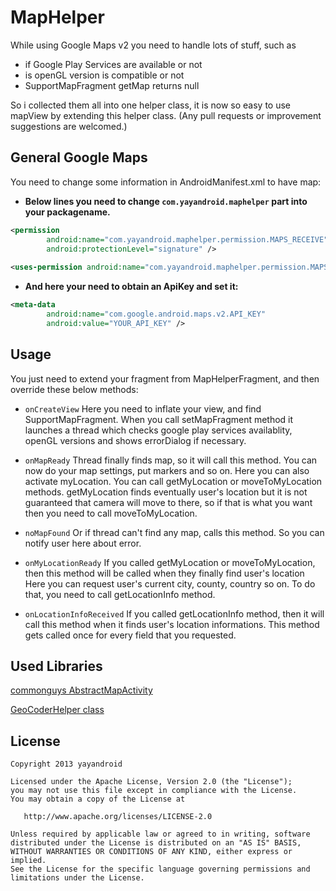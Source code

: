 MapHelper
=========

While using Google Maps v2 you need to handle lots of stuff, such as 
  * if Google Play Services are available or not
  * is openGL version is compatible or not
  * SupportMapFragment getMap returns null
  
So i collected them all into one helper class, it is now so easy to use mapView by extending this helper class.
(Any pull requests or improvement suggestions are welcomed.)

General Google Maps
-------------------

You need to change some information in AndroidManifest.xml to have map:

* **Below lines you need to change `com.yayandroid.maphelper` part into your packagename.**

```xml
<permission
        android:name="com.yayandroid.maphelper.permission.MAPS_RECEIVE"
        android:protectionLevel="signature" />
        
<uses-permission android:name="com.yayandroid.maphelper.permission.MAPS_RECEIVE" />
```

* **And here your need to obtain an ApiKey and set it:**

```xml
<meta-data
        android:name="com.google.android.maps.v2.API_KEY"
        android:value="YOUR_API_KEY" />
```

Usage
-----

You just need to extend your fragment from MapHelperFragment, and then override these below methods:

* `onCreateView`
Here you need to inflate your view, and find SupportMapFragment. When you call setMapFragment method it launches a thread which checks google play services availablity, openGL versions and shows errorDialog if necessary. 

* `onMapReady`
Thread finally finds map, so it will call this method. You can now do your map settings, put markers and so on.
Here you can also activate myLocation. You can call getMyLocation or moveToMyLocation methods. getMyLocation finds eventually user's location but it is not guaranteed that camera will move to there, so if that is what you want then you need to call moveToMyLocation.

* `noMapFound`
Or if thread can't find any map, calls this method. So you can notify user here about error.

* `onMyLocationReady`
If you called getMyLocation or moveToMyLocation, then this method will be called when they finally find user's location
Here you can request user's current city, county, country so on. To do that, you need to call getLocationInfo method.

* `onLocationInfoReceived`
If you called getLocationInfo method, then it will call this method when it finds user's location informations. This method gets called once for every field that you requested.


Used Libraries
--------------

[commonguys AbstractMapActivity][1]

[GeoCoderHelper class][2]


License
-----------

    Copyright 2013 yayandroid

    Licensed under the Apache License, Version 2.0 (the "License");
    you may not use this file except in compliance with the License.
    You may obtain a copy of the License at

       http://www.apache.org/licenses/LICENSE-2.0

    Unless required by applicable law or agreed to in writing, software
    distributed under the License is distributed on an "AS IS" BASIS,
    WITHOUT WARRANTIES OR CONDITIONS OF ANY KIND, either express or implied.
    See the License for the specific language governing permissions and
    limitations under the License.

[1]: https://github.com/commonsguy/cw-omnibus/blob/master/MapsV2/Popups/src/com/commonsware/android/mapsv2/popups/AbstractMapActivity.java
[2]: http://stackoverflow.com/a/15853124/1171484
